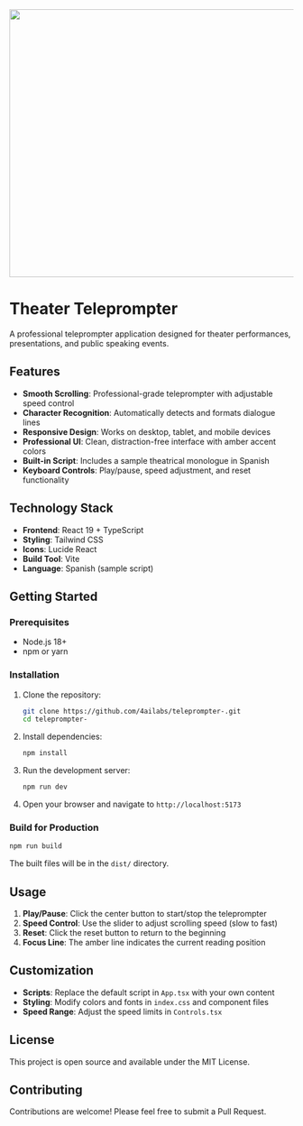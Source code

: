 <div align="center">
<img width="1200" height="475" alt="GHBanner" src="https://github.com/user-attachments/assets/0aa67016-6eaf-458a-adb2-6e31a0763ed6" />
</div>

# Theater Teleprompter

A professional teleprompter application designed for theater performances, presentations, and public speaking events.

## Features

- **Smooth Scrolling**: Professional-grade teleprompter with adjustable speed control
- **Character Recognition**: Automatically detects and formats dialogue lines
- **Responsive Design**: Works on desktop, tablet, and mobile devices
- **Professional UI**: Clean, distraction-free interface with amber accent colors
- **Built-in Script**: Includes a sample theatrical monologue in Spanish
- **Keyboard Controls**: Play/pause, speed adjustment, and reset functionality

## Technology Stack

- **Frontend**: React 19 + TypeScript
- **Styling**: Tailwind CSS
- **Icons**: Lucide React
- **Build Tool**: Vite
- **Language**: Spanish (sample script)

## Getting Started

### Prerequisites

- Node.js 18+ 
- npm or yarn

### Installation

1. Clone the repository:
   ```bash
   git clone https://github.com/4ailabs/teleprompter-.git
   cd teleprompter-
   ```

2. Install dependencies:
   ```bash
   npm install
   ```

3. Run the development server:
   ```bash
   npm run dev
   ```

4. Open your browser and navigate to `http://localhost:5173`

### Build for Production

```bash
npm run build
```

The built files will be in the `dist/` directory.

## Usage

1. **Play/Pause**: Click the center button to start/stop the teleprompter
2. **Speed Control**: Use the slider to adjust scrolling speed (slow to fast)
3. **Reset**: Click the reset button to return to the beginning
4. **Focus Line**: The amber line indicates the current reading position

## Customization

- **Scripts**: Replace the default script in `App.tsx` with your own content
- **Styling**: Modify colors and fonts in `index.css` and component files
- **Speed Range**: Adjust the speed limits in `Controls.tsx`

## License

This project is open source and available under the MIT License.

## Contributing

Contributions are welcome! Please feel free to submit a Pull Request.
